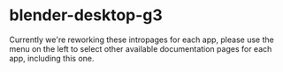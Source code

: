 # blender-desktop-g3

Currently we're reworking these intropages for each app, please use the menu on the left to select other available documentation pages for each app, including this one.
